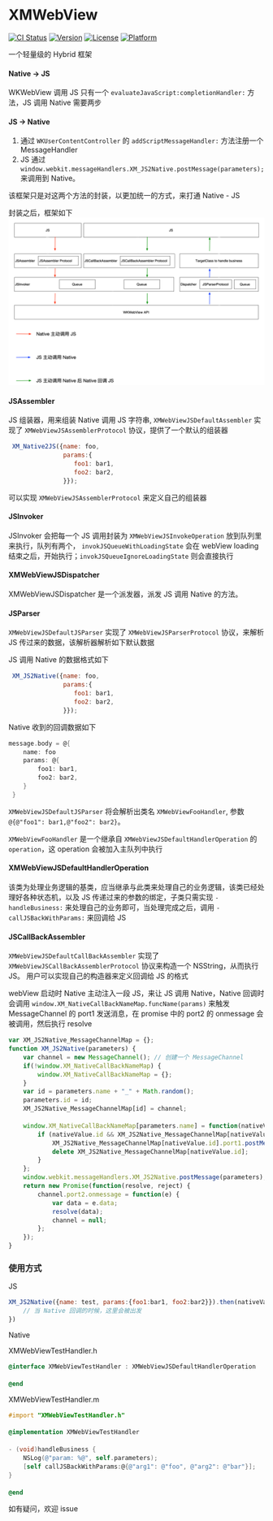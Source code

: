 # XMWebView

[![CI Status](https://img.shields.io/travis/xiao3333ma@gmail.com/XMWebView.svg?style=flat)](https://travis-ci.org/xiao3333ma@gmail.com/XMWebView)
[![Version](https://img.shields.io/cocoapods/v/XMWebView.svg?style=flat)](https://cocoapods.org/pods/XMWebView)
[![License](https://img.shields.io/cocoapods/l/XMWebView.svg?style=flat)](https://cocoapods.org/pods/XMWebView)
[![Platform](https://img.shields.io/cocoapods/p/XMWebView.svg?style=flat)](https://cocoapods.org/pods/XMWebView)

一个轻量级的 Hybrid 框架

#### Native -> JS

 WKWebView 调用 JS 只有一个 `evaluateJavaScript:completionHandler:` 方法，JS 调用 Native 需要两步

#### JS -> Native

1. 通过 `WKUserContentController` 的 `addScriptMessageHandler:` 方法注册一个 MessageHandler
2. JS 通过 `window.webkit.messageHandlers.XM_JS2Native.postMessage(parameters);` 来调用到 Native。 

该框架只是对这两个方法的封装，以更加统一的方式，来打通 Native - JS

封装之后，框架如下
![info](./info.png)

#### JSAssembler

JS 组装器，用来组装 Native 调用 JS 字符串, `XMWebViewJSDefaultAssembler` 实现了 `XMWebViewJSAssemblerProtocol` 协议，提供了一个默认的组装器

```js
 XM_Native2JS({name: foo, 
               params:{
                  foo1: bar1,
                  foo2: bar2,
               }});

```

可以实现 `XMWebViewJSAssemblerProtocol` 来定义自己的组装器

#### JSInvoker 

JSInvoker 会把每一个 JS 调用封装为 `XMWebViewJSInvokeOperation` 放到队列里来执行，队列有两个， `invokJSQueueWithLoadingState` 会在 webView loading 结束之后，开始执行；`invokJSQueueIgnoreLoadingState` 则会直接执行

#### XMWebViewJSDispatcher

XMWebViewJSDispatcher 是一个派发器，派发 JS 调用 Native 的方法。

#### JSParser

`XMWebViewJSDefaultJSParser` 实现了 `XMWebViewJSParserProtocol` 协议，来解析 JS 传过来的数据，该解析器解析如下默认数据

JS 调用 Native 的数据格式如下
```js
 XM_JS2Native({name: foo, 
               params:{
                  foo1: bar1,
                  foo2: bar2,
               }});

```
Native 收到的回调数据如下

``` objective-c
message.body = @{
    name: foo
    params: @{
        foo1: bar1,
        foo2: bar2,
    }
 }
```
`XMWebViewJSDefaultJSParser` 将会解析出类名 `XMWebViewFooHandler`, 参数 `@{@"foo1": bar1,@"foo2": bar2}`。

`XMWebViewFooHandler` 是一个继承自 `XMWebViewJSDefaultHandlerOperation` 的 `operation`，这 operation 会被加入主队列中执行

#### XMWebViewJSDefaultHandlerOperation

该类为处理业务逻辑的基类，应当继承与此类来处理自己的业务逻辑，该类已经处理好各种状态机，以及 JS 传递过来的参数的绑定，子类只需实现 `-handleBusiness:` 来处理自己的业务即可，当处理完成之后，调用 `-callJSBackWithParams:` 来回调给 JS

#### JSCallBackAssembler

`XMWebViewJSDefaultCallBackAssembler` 实现了 `XMWebViewJSCallBackAssemblerProtocol` 协议来构造一个 NSString，从而执行 JS。 用户可以实现自己的构造器来定义回调给 JS 的格式


webView 启动时 Native 主动注入一段 JS，来让 JS 调用 Native，Native 回调时会调用 `window.XM_NativeCallBackNameMap.funcName(params)` 来触发 MessageChannel 的 port1 发送消息，在 promise 中的 port2 的 onmessage 会被调用，然后执行 resolve 

``` js
var XM_JS2Native_MessageChannelMap = {};
function XM_JS2Native(parameters) {
    var channel = new MessageChannel(); // 创建一个 MessageChannel
    if(!window.XM_NativeCallBackNameMap) {
        window.XM_NativeCallBackNameMap = {};
    }
    var id = parameters.name + "_" + Math.random();
    parameters.id = id;
    XM_JS2Native_MessageChannelMap[id] = channel;

    window.XM_NativeCallBackNameMap[parameters.name] = function(nativeValue) {
        if (nativeValue.id && XM_JS2Native_MessageChannelMap[nativeValue.id]) {
            XM_JS2Native_MessageChannelMap[nativeValue.id].port1.postMessage(nativeValue);
            delete XM_JS2Native_MessageChannelMap[nativeValue.id];
        }
    };
    window.webkit.messageHandlers.XM_JS2Native.postMessage(parameters);
    return new Promise(function(resolve, reject) {
        channel.port2.onmessage = function(e) {
            var data = e.data;
            resolve(data);
            channel = null;
        };
    });
}
```

### 使用方式

JS

``` js
XM_JS2Native({name: test, params:{foo1:bar1, foo2:bar2}}).then(nativeValue => {
    // 当 Native 回调的时候，这里会被出发
})
```

Native

XMWebViewTestHandler.h
``` Objective-C
@interface XMWebViewTestHandler : XMWebViewJSDefaultHandlerOperation

@end
```

XMWebViewTestHandler.m

``` Objective-C
#import "XMWebViewTestHandler.h"

@implementation XMWebViewTestHandler

- (void)handleBusiness {
    NSLog(@"param: %@", self.parameters);
    [self callJSBackWithParams:@{@"arg1": @"foo", @"arg2": @"bar"}];
}

@end
```

如有疑问，欢迎 issue
